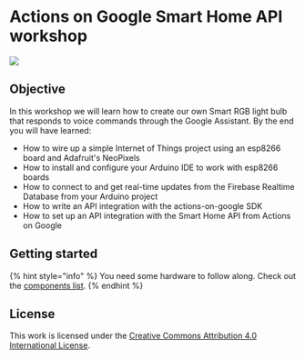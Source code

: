 # Actions on Google Smart Home API workshop

[![](https://img.shields.io/badge/license-CC--BY%204.0-green.svg)](https://creativecommons.org/licenses/by/4.0/)

## Objective

In this workshop we will learn how to create our own Smart RGB light bulb that responds to voice commands through the Google Assistant.
By the end you will have learned:

- How to wire up a simple Internet of Things project using an esp8266 board and Adafruit's NeoPixels
- How to install and configure your Arduino IDE to work with esp8266 boards
- How to connect to and get real-time updates from the Firebase Realtime Database from your Arduino project
- How to write an API integration with the actions-on-google SDK
- How to set up an API integration with the Smart Home API from Actions on Google

## Getting started

{% hint style="info" %}
You need some hardware to follow along. Check out the [components list](src/chapters/00-components.md).
{% endhint %}

## License

This work is licensed under the [Creative Commons Attribution 4.0 International License](https://creativecommons.org/licenses/by/4.0/legalcode).
